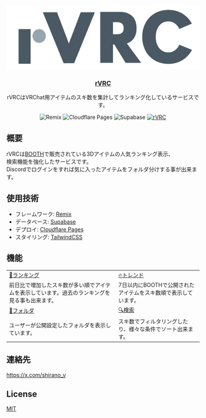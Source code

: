 <div align="center">
  <img src="./app/images/rvrc-logo.svg" alt="rVRC" />
  <h3><a href="https://r-vrc.net/">rVRC</a></h3>
  <p>rVRCはVRChat用アイテムのスキ数を集計してランキング化しているサービスです。</p>

  <img src="https://img.shields.io/badge/Remix-black?logo=remix" alt="Remix" />
  <img src="https://img.shields.io/badge/Cloudflare_Pages-black?logo=cloudflarepages" alt="Cloudflare Pages" />
  <img src="https://img.shields.io/badge/Supabase-black?logo=supabase" alt="Supabase" />
  <a href="https://x.com/rvrc_v"><img src="https://img.shields.io/badge/rVRC-black?logo=x" alt="rVRC" /></a>
</div>

## 概要

rVRCは[BOOTH](https://booth.pm/ja)で販売されている3Dアイテムの人気ランキング表示、  
検索機能を強化したサービスです。  
Discordでログインをすれば気に入ったアイテムをフォルダ分けする事が出来ます。

## 使用技術

- フレームワーク: [Remix](https://remix.run/)
- データベース: [Supabase](https://supabase.com/)
- デプロイ: [Cloudflare Pages](https://www.cloudflare.com/developer-platform/pages/)
- スタイリング: [TailwindCSS](https://tailwindcss.com/)

## 機能

<table>
  <tbody>
    <tr>
      <td>
        <a href="https://r-vrc.net/ranking">👑ランキング</a>
      </td>
      <td>
        <a href="https://r-vrc.net/trend">🔥トレンド</a>
      </td>
    </tr>
    <tr>
      <td>前日比で増加したスキ数が多い順でアイテムを表示しています。過去のランキングを見る事も出来ます。</td>
      <td>7日以内にBOOTHで公開されたアイテムをスキ数順で表示しています。</td>
    </tr>
    <tr>
      <td>
        <a href="https://r-vrc.net/folder">📁フォルダ</a>
      </td>
      <td>
        <a href="https://r-vrc.net/search">🔍️検索</a>
      </td>
    </tr>
    <tr>
      <td>ユーザーが公開設定したフォルダを表示しています。</td>
      <td>スキ数でフィルタリングしたり、様々な条件でソート出来ます。</td>
    </tr>
  </tbody>
</table>

## 連絡先
https://x.com/shirano_v

## License

[MIT](LICENSE)